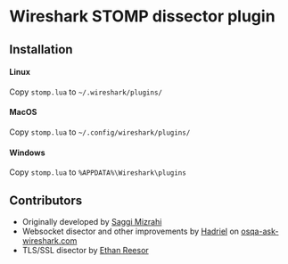 Wireshark STOMP dissector plugin
================================

## Installation

#### Linux
Copy `stomp.lua` to `~/.wireshark/plugins/`

#### MacOS
Copy `stomp.lua` to `~/.config/wireshark/plugins/`

#### Windows
Copy `stomp.lua` to `%APPDATA%\Wireshark\plugins`

## Contributors

  * Originally developed by [Saggi Mizrahi](https://github.com/ficoos)
  * Websocket disector and other improvements by [Hadriel](https://osqa-ask.wireshark.org/users/4318/hadriel) on [osqa-ask-wireshark.com](https://osqa-ask.wireshark.org/questions/43861/wireshark-stomp-protocol-dissector/43865)
  * TLS/SSL disector by [Ethan Reesor](https://github.com/firelizzard18)
